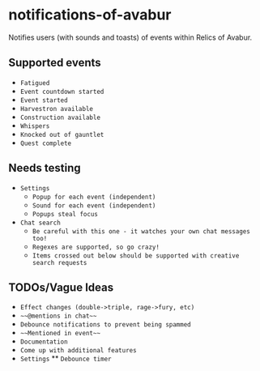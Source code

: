# notifications-of-avabur
Notifies users (with sounds and toasts) of events within Relics of Avabur.

## Supported events
* `Fatigued`
* `Event countdown started`
* `Event started`
* `Harvestron available`
* `Construction available`
* `Whispers`
* `Knocked out of gauntlet`
* `Quest complete`

## Needs testing
* `Settings`
  * `Popup for each event (independent)`
  * `Sound for each event (independent)`
  * `Popups steal focus`
* `Chat search`
  * `Be careful with this one - it watches your own chat messages too!`
  * `Regexes are supported, so go crazy!`
  * `Items crossed out below should be supported with creative search requests`

## TODOs/Vague Ideas
* `Effect changes (double->triple, rage->fury, etc)`
* `~~@mentions in chat~~`
* `Debounce notifications to prevent being spammed`
* `~~Mentioned in event~~`
* `Documentation`
* `Come up with additional features`
* `Settings`
** `Debounce timer`